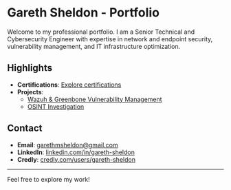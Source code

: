# Gareth Sheldon - Portfolio

Welcome to my professional portfolio. I am a Senior Technical and Cybersecurity Engineer with expertise in network and endpoint security, vulnerability management, and IT infrastructure optimization.

## Highlights

- **Certifications**: [Explore certifications](projects/certifications/README.md)
- **Projects**:
  - [Wazuh & Greenbone Vulnerability Management](projects/wazuh-greenbone-vulnerability-management/description.md)
  - [OSINT Investigation](projects/osint-investigation/description.md)

## Contact

- **Email**: garethmsheldon@gmail.com
- **LinkedIn**: [linkedin.com/in/gareth-sheldon](https://www.linkedin.com/in/gareth-sheldon/)
- **Credly**: [credly.com/users/gareth-sheldon](https://www.credly.com/users/gareth-sheldon)

---

Feel free to explore my work!
